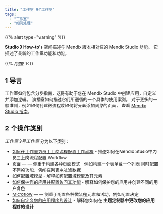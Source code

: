 ```yaml
---
title: "工作室 9个工作室"
tags:
  - "工作室"
  - "如何处理"
---
```


{{% alert type="warning" %}}

**Studio 9 How-to's** 空间描述与 Mendix 版本相对应的 Mendix Studio 功能。 它描述了最新的工作室功能和功能。

{{% /报警 %}}

## 1 导言

工作室如何包含分步指南，这将有助于您在 Mendix Studio 中创建应用，自定义并添加逻辑。 演播室如何描述它们所遵循的一个具体的使用案例。 对于更多的一般准则，例如如何创建微流程或如何将元素添加到您的页面， 查看 [Mendix Studio 指南](/studio)。

## 2 个操作类别

*工作室 9号工作室* 分为以下类别：

* [如何在工作室为员工上岗流程配置工作流程](workflow-how-to-configure) - 描述如何在Mendix Studio中为员工上岗流程配置 Workflow
* [页面](pages) — — 侧重于构建各种页面模式，例如构建一个表单或一个列表 同时配置不同的功能，例如在列表中过滤数据
* [如何配置域模型](domain-model-how-to-configure) - 解释如何配置域模型及其元素
* [如何保护您的应用并配置访问其功能](security-how-to-configure-roles) - 解释如何保护您的应用并创建不同的用户角色
* [Microflow](microflows) — — 侧重于配置各种微流程元素和活动，例如配置决定
* [如何自定义您的应用程序的设计](theme-customizer-how-to-customize-design) - 解释您如何在 **主题定制器中更改您的应用程序的设计**
